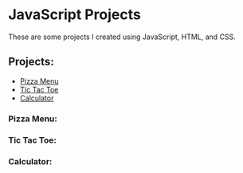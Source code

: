 # JavaScript Projects
These are some projects I created using JavaScript, HTML, and CSS.

## Projects:

- [Pizza Menu](https://www.github.com/ericlemiere/javascript-projects)
- [Tic Tac Toe](https://www.github.com/ericlemiere/javascript-prjects)
- [Calculator](https://www.github.com/ericlemiere/javascript-prjects)


### Pizza Menu:

### Tic Tac Toe:

### Calculator:


